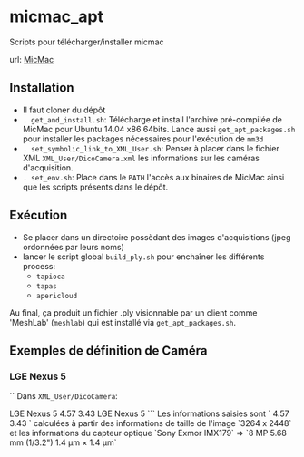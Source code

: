# micmac_apt
Scripts pour télécharger/installer micmac

url: [MicMac](http://logiciels.ign.fr/?Micmac)

## Installation

- Il faut cloner du dépôt
- ```. get_and_install.sh```: Télécharge et install l'archive pré-compilée de MicMac pour Ubuntu 14.04 x86 64bits. Lance aussi ```get_apt_packages.sh``` pour installer les packages nécessaires pour l'exécution de `mm3d`
- ```. set_symbolic_link_to_XML_User.sh```: Penser à placer dans le fichier XML ```XML_User/DicoCamera.xml``` les informations sur les caméras d'acquisition.
- ```. set_env.sh```: Place dans le `PATH` l'accès aux binaires de MicMac ainsi que les scripts présents dans le dépôt.

## Exécution

- Se placer dans un directoire possèdant des images d'acquisitions (jpeg ordonnées par leurs noms)
- lancer le script global `build_ply.sh` pour enchaîner les différents process:
  - `tapioca`
  - `tapas`
  - `apericloud`

Au final, ça produit un fichier .ply visionnable par un client comme 'MeshLab' (```meshlab```) qui est installé via ```get_apt_packages.sh```.

## Exemples de définition de Caméra

### LGE Nexus 5
``
Dans ```XML_User/DicoCamera```:
<?xml version="1.0" ?>
<MMCameraDataBase>
<!-- Canon DSLR -->
   <CameraEntry>
        <Name>  LGE Nexus 5  </Name>
        <SzCaptMm>   4.57 3.43 </SzCaptMm>
        <ShortName> LGE Nexus 5 </ShortName>
   </CameraEntry>
</MMCameraDataBase>
```
Les informations saisies sont `<SzCaptMm>   4.57 3.43 </SzCaptMm>` calculées à partir des informations de taille de l'image `3264 x 2448` et les informations du capteur optique `Sony Exmor IMX179` => `8 MP 5.68 mm (1/3.2") 1.4 μm × 1.4 μm`
